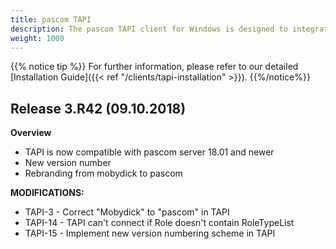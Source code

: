 ```yaml
---
title: pascom TAPI
description: The pascom TAPI client for Windows is designed to integrate TAPI enabled software such as MS Office, ERP and CRM systems etc.
weight: 1000
---
```


{{% notice tip %}}
For further information, please refer to our detailed [Installation Guide]({{< ref "/clients/tapi-installation" >}}).
{{%/notice%}}

## Release 3.R42 (09.10.2018)

**Overview**

- TAPI is now compatible with pascom server 18.01 and newer
- New version number
- Rebranding from mobydick to pascom

**MODIFICATIONS:**

- TAPI-3 - Correct "Mobydick" to "pascom" in TAPI
- TAPI-14 - TAPI can't connect if Role doesn't contain RoleTypeList
- TAPI-15 - Implement new version numbering scheme in TAPI